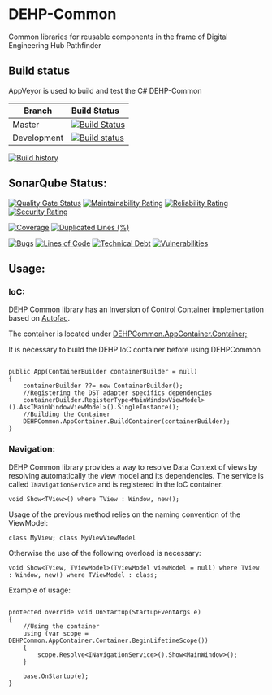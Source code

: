 # DEHP-Common
Common libraries for reusable components in the frame of Digital Engineering Hub Pathfinder

## Build status

AppVeyor is used to build and test the C# DEHP-Common

Branch | Build Status
------- | :------------
Master |  [![Build Status](https://ci.appveyor.com/api/projects/status/sxq2k1lvqpeijot7/branch/master?svg=true)](https://ci.appveyor.com/project/rheagroup/dehp-common/branch/master)
Development |  [![Build status](https://ci.appveyor.com/api/projects/status/sxq2k1lvqpeijot7/branch/development?svg=true)](https://ci.appveyor.com/project/rheagroup/dehp-common/branch/development)

[![Build history](https://buildstats.info/appveyor/chart/rheagroup/dehp-common)](https://ci.appveyor.com/project/rheagroup/dehp-common)

## SonarQube Status:
[![Quality Gate Status](https://sonarcloud.io/api/project_badges/measure?project=RHEAGROUP_DEHP-Common&metric=alert_status)](https://sonarcloud.io/dashboard?id=RHEAGROUP_DEHP-Common)
[![Maintainability Rating](https://sonarcloud.io/api/project_badges/measure?project=RHEAGROUP_DEHP-Common&metric=sqale_rating)](https://sonarcloud.io/dashboard?id=RHEAGROUP_DEHP-Common)
[![Reliability Rating](https://sonarcloud.io/api/project_badges/measure?project=RHEAGROUP_DEHP-Common&metric=reliability_rating)](https://sonarcloud.io/dashboard?id=RHEAGROUP_DEHP-Common)
[![Security Rating](https://sonarcloud.io/api/project_badges/measure?project=RHEAGROUP_DEHP-Common&metric=security_rating)](https://sonarcloud.io/dashboard?id=RHEAGROUP_DEHP-Common)

[![Coverage](https://sonarcloud.io/api/project_badges/measure?project=RHEAGROUP_DEHP-Common&metric=coverage)](https://sonarcloud.io/dashboard?id=RHEAGROUP_DEHP-Common)
[![Duplicated Lines (%)](https://sonarcloud.io/api/project_badges/measure?project=RHEAGROUP_DEHP-Common&metric=duplicated_lines_density)](https://sonarcloud.io/dashboard?id=RHEAGROUP_DEHP-Common)

[![Bugs](https://sonarcloud.io/api/project_badges/measure?project=RHEAGROUP_DEHP-Common&metric=bugs)](https://sonarcloud.io/dashboard?id=RHEAGROUP_DEHP-Common)
[![Lines of Code](https://sonarcloud.io/api/project_badges/measure?project=RHEAGROUP_DEHP-Common&metric=ncloc)](https://sonarcloud.io/dashboard?id=RHEAGROUP_DEHP-Common)
[![Technical Debt](https://sonarcloud.io/api/project_badges/measure?project=RHEAGROUP_DEHP-Common&metric=sqale_index)](https://sonarcloud.io/dashboard?id=RHEAGROUP_DEHP-Common)
[![Vulnerabilities](https://sonarcloud.io/api/project_badges/measure?project=RHEAGROUP_DEHP-Common&metric=vulnerabilities)](https://sonarcloud.io/dashboard?id=RHEAGROUP_DEHP-Common)

## Usage:

### IoC:

DEHP Common library has an Inversion of Control Container implementation based on [Autofac](https://github.com/autofac/Autofac).

The container is located under [DEHPCommon.AppContainer.Container;](https://github.com/RHEAGROUP/DEHP-Common/blob/development/DEHPCommon/AppContainer.cs#L39)

It is necessary to build the DEHP IoC container before using DEHPCommon

```Csharp

public App(ContainerBuilder containerBuilder = null)
{
    containerBuilder ??= new ContainerBuilder();
    //Registering the DST adapter specifics dependencies
    containerBuilder.RegisterType<MainWindowViewModel>().As<IMainWindowViewModel>().SingleInstance();
    //Building the Container 
    DEHPCommon.AppContainer.BuildContainer(containerBuilder);
}
```

### Navigation:

DEHP Common library provides a way to resolve Data Context of views by resolving automatically the view model and its dependencies.
The service is called ```INavigationService``` and is registered in the IoC container.

```Csharp 
void Show<TView>() where TView : Window, new();
```

Usage of the previous method relies on the naming convention of the ViewModel:

```Csharp 
class MyView; class MyViewViewModel
```

Otherwise the use of the following overload is necessary:

```Csharp 
void Show<TView, TViewModel>(TViewModel viewModel = null) where TView : Window, new() where TViewModel : class;
```

Example of usage:

```Csharp

protected override void OnStartup(StartupEventArgs e)
{
    //Using the container
    using (var scope = DEHPCommon.AppContainer.Container.BeginLifetimeScope())
    {
        scope.Resolve<INavigationService>().Show<MainWindow>();
    }

    base.OnStartup(e);
}
```


